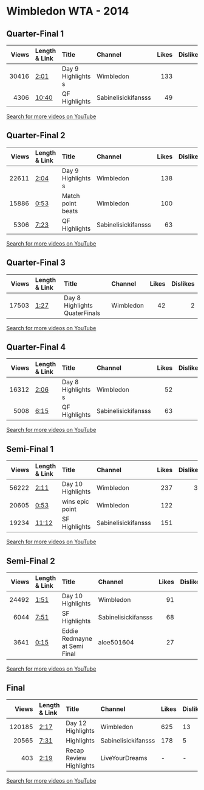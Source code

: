 
# Wimbledon WTA - 2014
    
## Quarter-Final 1
|   Views | Length & Link                                        | Title                 | Channel             |   Likes |   Dislikes |
|--------:|:-----------------------------------------------------|:----------------------|:--------------------|--------:|-----------:|
|   30416 | [2:01](https://www.youtube.com/watch?v=4zyIpLtSCBo)  | Day 9 Highlights    s | Wimbledon           |     133 |          9 |
|    4306 | [10:40](https://www.youtube.com/watch?v=BwSXJnUDyCI) | QF Highlights         | Sabinelisickifansss |      49 |          1 |

[Search for more videos on YouTube](https://www.youtube.com/results?search_query=%22wimbledon%22+%22Bouchard%22+%22Kerber%22+%222014%22+%22highlights%22)     

## Quarter-Final 2
|   Views | Length & Link                                       | Title                 | Channel             |   Likes |   Dislikes |
|--------:|:----------------------------------------------------|:----------------------|:--------------------|--------:|-----------:|
|   22611 | [2:04](https://www.youtube.com/watch?v=UEUynQJzHBw) | Day 9 Highlights    s | Wimbledon           |     138 |          1 |
|   15886 | [0:53](https://www.youtube.com/watch?v=feXfBl-d02c) | Match point  beats    | Wimbledon           |     100 |          1 |
|    5306 | [7:23](https://www.youtube.com/watch?v=zqCMoTKpWhg) | QF Highlights         | Sabinelisickifansss |      63 |          2 |

[Search for more videos on YouTube](https://www.youtube.com/results?search_query=%22wimbledon%22+%22Halep%22+%22Lisicki%22+%222014%22+%22highlights%22)     

## Quarter-Final 3
|   Views | Length & Link                                       | Title                            | Channel   |   Likes |   Dislikes |
|--------:|:----------------------------------------------------|:---------------------------------|:----------|--------:|-----------:|
|   17503 | [1:27](https://www.youtube.com/watch?v=lRYobe89n3Q) | Day 8 Highlights    QuaterFinals | Wimbledon |      42 |          2 |

[Search for more videos on YouTube](https://www.youtube.com/results?search_query=%22wimbledon%22+%22Safarova%22+%22Makarova%22+%222014%22+%22highlights%22)     

## Quarter-Final 4
|   Views | Length & Link                                       | Title                  | Channel             |   Likes |   Dislikes |
|--------:|:----------------------------------------------------|:-----------------------|:--------------------|--------:|-----------:|
|   16312 | [2:06](https://www.youtube.com/watch?v=JYW94e22crI) | Day 8 Highlights     s | Wimbledon           |      52 |          2 |
|    5008 | [6:15](https://www.youtube.com/watch?v=Rzk-Cb9twMQ) | QF Highlights          | Sabinelisickifansss |      63 |          2 |

[Search for more videos on YouTube](https://www.youtube.com/results?search_query=%22wimbledon%22+%22Kvitova%22+%22Strycova%22+%222014%22+%22highlights%22)     

## Semi-Final 1
|   Views | Length & Link                                        | Title             | Channel             |   Likes |   Dislikes |
|--------:|:-----------------------------------------------------|:------------------|:--------------------|--------:|-----------:|
|   56222 | [2:11](https://www.youtube.com/watch?v=C2XJaAoUK1Q)  | Day 10 Highlights | Wimbledon           |     237 |         36 |
|   20605 | [0:53](https://www.youtube.com/watch?v=ymLvIWbKO20)  | wins epic point   | Wimbledon           |     122 |          2 |
|   19234 | [11:12](https://www.youtube.com/watch?v=Dhnv6oDg4ao) | SF Highlights     | Sabinelisickifansss |     151 |          9 |

[Search for more videos on YouTube](https://www.youtube.com/results?search_query=%22wimbledon%22+%22Bouchard%22+%22Halep%22+%222014%22+%22highlights%22)     

## Semi-Final 2
|   Views | Length & Link                                       | Title                          | Channel             |   Likes |   Dislikes |
|--------:|:----------------------------------------------------|:-------------------------------|:--------------------|--------:|-----------:|
|   24492 | [1:51](https://www.youtube.com/watch?v=zGT6aW3WE-g) | Day 10 Highlights              | Wimbledon           |      91 |          1 |
|    6044 | [7:51](https://www.youtube.com/watch?v=LO6jPk7QSI0) | SF Highlights                  | Sabinelisickifansss |      68 |          1 |
|    3641 | [0:15](https://www.youtube.com/watch?v=dpOvcFwWUAg) | Eddie Redmayne at   Semi Final | aloe501604          |      27 |          1 |

[Search for more videos on YouTube](https://www.youtube.com/results?search_query=%22wimbledon%22+%22Kvitova%22+%22Safarova%22+%222014%22+%22highlights%22)     

## Final
|   Views | Length & Link                                       | Title                   | Channel             | Likes   | Dislikes   |
|--------:|:----------------------------------------------------|:------------------------|:--------------------|:--------|:-----------|
|  120185 | [2:17](https://www.youtube.com/watch?v=ycRNPl7kPfU) | Day 12 Highlights       | Wimbledon           | 625     | 13         |
|   20565 | [7:31](https://www.youtube.com/watch?v=p2cxxna0txM) | Highlights              | Sabinelisickifansss | 178     | 5          |
|     403 | [2:19](https://www.youtube.com/watch?v=eTbPIqQtOk4) | Recap Review Highlights | LiveYourDreams      | -       | -          |

[Search for more videos on YouTube](https://www.youtube.com/results?search_query=%22wimbledon%22+%22Kvitova%22+%22Bouchard%22+%222014%22+%22highlights%22)     
